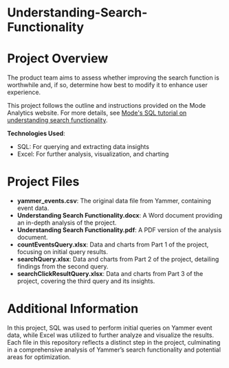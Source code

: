 # Understanding-Search-Functionality

# Project Overview

The product team aims to assess whether improving the search function is worthwhile and, if so, determine how best to modify it to enhance user experience.

This project follows the outline and instructions provided on the Mode Analytics website. For more details, see [Mode's SQL tutorial on understanding search functionality](https://mode.com/sql-tutorial/understanding-search-functionality).

**Technologies Used**:
- SQL: For querying and extracting data insights
- Excel: For further analysis, visualization, and charting

# Project Files

- **yammer_events.csv**: The original data file from Yammer, containing event data.
- **Understanding Search Functionality.docx**: A Word document providing an in-depth analysis of the project.
- **Understanding Search Functionality.pdf**: A PDF version of the analysis document.
- **countEventsQuery.xlsx**: Data and charts from Part 1 of the project, focusing on initial query results.
- **searchQuery.xlsx**: Data and charts from Part 2 of the project, detailing findings from the second query.
- **searchClickResultQuery.xlsx**: Data and charts from Part 3 of the project, covering the third query and its insights.

# Additional Information

In this project, SQL was used to perform initial queries on Yammer event data, while Excel was utilized to further analyze and visualize the results. Each file in this repository reflects a distinct step in the project, culminating in a comprehensive analysis of Yammer’s search functionality and potential areas for optimization.
